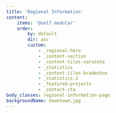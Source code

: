 ```yaml
---
title: 'Regional Information'
content:
    items: '@self.modular'
    order:
        by: default
        dir: asc
        custom:
            - _regional-hero
            - _content-section
            - _content-tiles-sarasota
            - _statistics
            - _content-tiles-bradenton
            - _statistics-2
            - _featured-projects
            - _contact-cta
body_classes: regional-information-page
backgroundName: downtown.jpg
---
```


